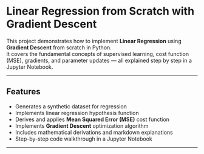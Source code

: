 # Linear Regression from Scratch with Gradient Descent

This project demonstrates how to implement **Linear Regression** using **Gradient Descent** from scratch in Python.  
It covers the fundamental concepts of supervised learning, cost function (MSE), gradients, and parameter updates — all explained step by step in a Jupyter Notebook.

---

## Features
- Generates a synthetic dataset for regression
- Implements linear regression hypothesis function
- Derives and applies **Mean Squared Error (MSE)** cost function
- Implements **Gradient Descent** optimization algorithm
- Includes mathematical derivations and markdown explanations
- Step-by-step code walkthrough in a Jupyter Notebook

---
